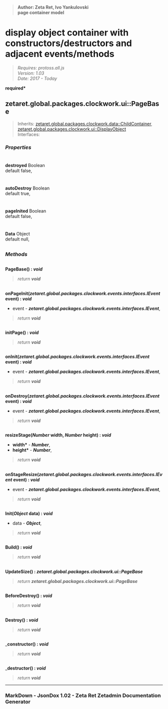 > __Author: Zeta Ret, Ivo Yankulovski__  
> __page container model__  
# display object container with constructors/destructors and adjacent events/methods  
> *Requires: protoss.all.js*  
> *Version: 1.03*  
> *Date: 2017 - Today*  

__required*__

## zetaret.global.packages.clockwork.ui::PageBase  
> Inherits: [zetaret.global.packages.clockwork.data::ChildContainer](../data/ChildContainer.md), [zetaret.global.packages.clockwork.ui::DisplayObject](DisplayObject.md)  
> Interfaces:   

### *Properties*  

#
__destroyed__ Boolean  
default false,   

#
__autoDestroy__ Boolean  
default true,   

#
__pageInited__ Boolean  
default false,   

#
__Data__ Object  
default null,   


##
### *Methods*  

##
__PageBase() : *void*__  
  
> *return __void__*  

##
__onPageInit(*zetaret.global.packages.clockwork.events.interfaces.IEvent* event) : *void*__  
  
- event - __*zetaret.global.packages.clockwork.events.interfaces.IEvent*__,   
> *return __void__*  

##
__initPage() : *void*__  
  
> *return __void__*  

##
__onInit(*zetaret.global.packages.clockwork.events.interfaces.IEvent* event) : *void*__  
  
- event - __*zetaret.global.packages.clockwork.events.interfaces.IEvent*__,   
> *return __void__*  

##
__onDestroy(*zetaret.global.packages.clockwork.events.interfaces.IEvent* event) : *void*__  
  
- event - __*zetaret.global.packages.clockwork.events.interfaces.IEvent*__,   
> *return __void__*  

##
__resizeStage(*Number* width, *Number* height) : *void*__  
  
- __width*__ - __*Number*__,   
- __height*__ - __*Number*__,   
> *return __void__*  

##
__onStageResize(*zetaret.global.packages.clockwork.events.interfaces.IEvent* event) : *void*__  
  
- event - __*zetaret.global.packages.clockwork.events.interfaces.IEvent*__,   
> *return __void__*  

##
__Init(*Object* data) : *void*__  
  
- data - __*Object*__,   
> *return __void__*  

##
__Build() : *void*__  
  
> *return __void__*  

##
__UpdateSize() : *zetaret.global.packages.clockwork.ui::PageBase*__  
  
> *return __zetaret.global.packages.clockwork.ui::PageBase__*  

##
__BeforeDestroy() : *void*__  
  
> *return __void__*  

##
__Destroy() : *void*__  
  
> *return __void__*  

##
___constructor() : *void*__  
  
> *return __void__*  

##
___destructor() : *void*__  
  
> *return __void__*  

---
### MarkDown - JsonDox 1.02 - Zeta Ret Zetadmin Documentation Generator
